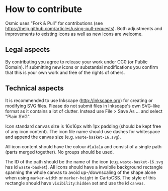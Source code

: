# How to contribute

Osmic uses "Fork & Pull" for contributions (see https://help.github.com/articles/using-pull-requests). Both adjustments and improvements to existing icons as well as
new icons are welcome.

## Legal aspects

By contributing you agree to release your work under CC0 (or Public Domain). If submitting new icons or substantial modifications you confirm that this is your own
work and free of the rights of others.

## Technical aspects

It is recommended to use Inkscape (http://inkscape.org) for creating or modifying SVG files. Please do not submit files in Inkscape's own SVG-like format as it contains
a lot of clutter. Instead use File > Save As ... and select "Plain SVG".

Icon standard canvas size is 16x16px with 1px padding (should be kept free of any icon content). The icon file name should use dashes for whitespace and append the canvas size (e.g. `waste-basket-16.svg`).

All icon content should have the colour `#1a1a1a` and consist of a single path (parts merged together). No groups should be used.

The ID of the path should be the name of the icon (e.g. `waste-basket-16.svg` has id `waste-basket`). All icons should have a invsibile background rectangle
spanning the whole canvas to avoid up-/downscaling of the shape alone when using `marker-width` or `marker-height` in CartoCSS. The style of this rectangle should have `visibility:hidden` set and
use the id `canvas`.
